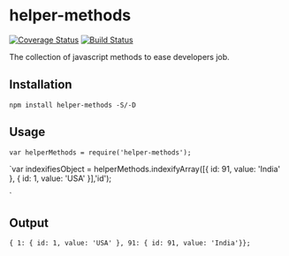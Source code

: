 # helper-methods

[![Coverage Status](https://coveralls.io/repos/github/prateekpronoc/helper-methods/badge.svg?branch=master)](https://coveralls.io/github/prateekpronoc/helper-methods?branch=master) [![Build Status](https://travis-ci.org/prateekpronoc/helper-methods.svg?branch=master)](https://travis-ci.org/prateekpronoc/helper-methods)


The collection of javascript methods to ease developers job.


## Installation

`npm install helper-methods -S/-D`

## Usage

`var helperMethods = require('helper-methods');`

`var indexifiesObject = helperMethods.indexifyArray([{ id: 91, value: 'India' }, { id: 1, value: 'USA' }],'id');

`

## Output

`
{ 1: { id: 1, value: 'USA' }, 91: { id: 91, value: 'India'}};	
`
